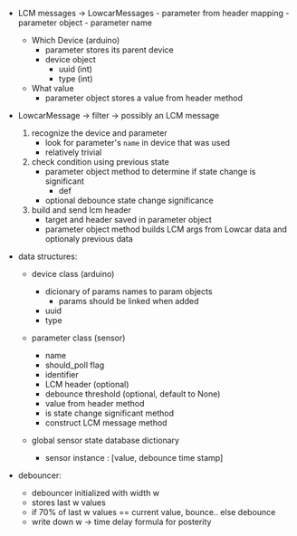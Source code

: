 - LCM messages -> LowcarMessages
        - parameter from header mapping
        - parameter object
            - parameter name
    - Which Device (arduino)
        - parameter stores its parent device
        - device object
            - uuid (int)
            - type (int)
    - What value
        - parameter object stores a value from header method

- LowcarMessage -> filter -> possibly an LCM message
    1. recognize the device and parameter
        - look for parameter's `name` in device that was used
        - relatively trivial
    2. check condition using previous state
        - parameter object method to determine if state change is significant
           - def 
        - optional debounce state change significance
    3. build and send lcm header
        - target and header saved in parameter object
        - parameter object method builds LCM args from Lowcar data and optionaly previous data
    
- data structures:
    - device class (arduino)
        - dicionary of params names to param objects
            - params should be linked when added
        - uuid
        - type

    - parameter class (sensor)
        - name
        - should_poll flag
        - identifier
        - LCM header (optional)
        - debounce threshold (optional, default to None)
        - value from header method
        - is state change significant method
        - construct LCM message method

    - global sensor state database dictionary
        - sensor instance : [value, debounce time stamp]

- debouncer:
    - debouncer initialized with width w
    - stores last w values
    - if 70% of last w values == current value, bounce.. else debounce
    - write down w -> time delay formula for posterity